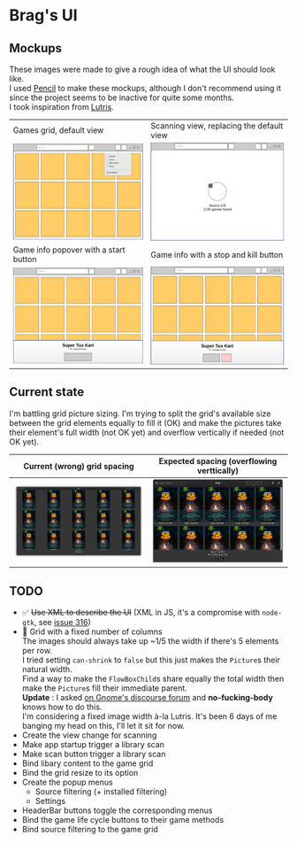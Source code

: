 # Brag's UI
## Mockups
These images were made to give a rough idea of what the UI should look like.  
I used [Pencil](https://pencil.evolus.vn/) to make these mockups, although I don't recommend using it since the project seems to be inactive for quite some months.  
I took inspiration from [Lutris](https://github.com/lutris/lutris).  

|   |   |
| - | - |
| Games grid, default view | Scanning view, replacing the default view |
| <img src="mockup1.png"> | <img src="mockup2.png"> |
| Game info popover with a start button | Game info with a stop and kill button |
| <img src="mockup3.png"> | <img src="mockup4.png"> |

## Current state
I'm battling grid picture sizing. I'm trying to split the grid's available size between the grid elements equally to fill it (OK) and make the pictures take their element's full width (not OK yet) and overflow vertically if needed (not OK yet). 

| Current (wrong) grid spacing | Expected spacing (overflowing verttically) |
| - | - |
| <img src="WIP-bad-sizing-04-11-2021.png"> | <img src="WIP-good-sizing-04-11-2021.png"> |

## TODO
* ✅ ~~Use XML to describe the UI~~ (XML in JS, it's a compromise with `node-gtk`, see [issue 316](https://github.com/romgrk/node-gtk/issues/316))
* 🔶 Grid with a fixed number of columns  
	The images should always take up ~1/5 the width if there's 5 elements per row.  
	I tried setting `can-shrink` to `false` but this just makes the `Picture`s their natural width.  
	Find a way to make the `FlowBoxChild`s share equally the total width then make the `Picture`s fill their immediate parent.  
	**Update** : I asked [on Gnome's discourse forum](https://discourse.gnome.org/t/how-to-make-an-image-fill-the-width-of-a-box-and-keep-aspect-ratio/7980/4) and **no-fucking-body** knows how to do this.  
	I'm considering a fixed image width à-la Lutris. It's been 6 days of me banging my head on this, I'll let it sit for now. 
* Create the view change for scanning
* Make app startup trigger a library scan
* Make scan button trigger a library scan
* Bind libary content to the game grid
* Bind the grid resize to its option
* Create the popup menus
	* Source filtering (+ installed filtering)
	* Settings
* HeaderBar buttons toggle the corresponding menus
* Bind the game life cycle buttons to their game methods
* Bind source filtering to the game grid